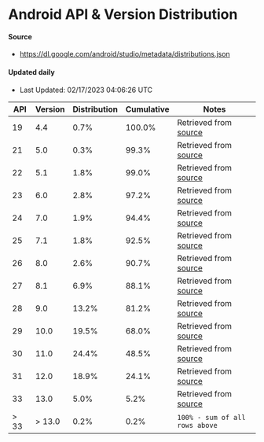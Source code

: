# Android API & Version Distribution
#### Source
- https://dl.google.com/android/studio/metadata/distributions.json
#### Updated daily
- Last Updated: 02/17/2023 04:06:26 UTC

API | Version | Distribution | Cumulative | Notes |
| -- | ------ | ------------ | ---------- | ----- |
|19 | 4.4 | 0.7%| 100.0% | Retrieved from [source](#source)|
|21 | 5.0 | 0.3%| 99.3% | Retrieved from [source](#source)|
|22 | 5.1 | 1.8%| 99.0% | Retrieved from [source](#source)|
|23 | 6.0 | 2.8%| 97.2% | Retrieved from [source](#source)|
|24 | 7.0 | 1.9%| 94.4% | Retrieved from [source](#source)|
|25 | 7.1 | 1.8%| 92.5% | Retrieved from [source](#source)|
|26 | 8.0 | 2.6%| 90.7% | Retrieved from [source](#source)|
|27 | 8.1 | 6.9%| 88.1% | Retrieved from [source](#source)|
|28 | 9.0 | 13.2%| 81.2% | Retrieved from [source](#source)|
|29 | 10.0 | 19.5%| 68.0% | Retrieved from [source](#source)|
|30 | 11.0 | 24.4%| 48.5% | Retrieved from [source](#source)|
|31 | 12.0 | 18.9%| 24.1% | Retrieved from [source](#source)|
|33 | 13.0 | 5.0%| 5.2% | Retrieved from [source](#source)|
|> 33 | > 13.0 | 0.2%| 0.2% | `100% - sum of all rows above`|